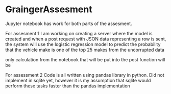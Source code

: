 # GraingerAssesment
Jupyter notebook has work for both parts of the assesment. 

For assesment 1 I am working on creating a server where the model is created and when a post request with JSON data representing a row is sent, the system will use the logistic regression model to predict the probability that the vehicle make is one of the top 25 makes from the uncorrupted data

only calculation from the notebook that will be put into the post function will be 

For assessment 2
Code is all written using pandas library in python. Did not implement in sqlite yet, however it is my assumption that sqlite would perform these tasks faster than the pandas implementation
